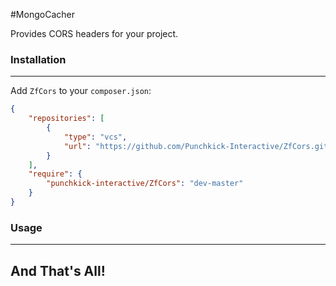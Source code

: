 #MongoCacher

Provides CORS headers for your project.

### Installation
----------------

Add `ZfCors` to your `composer.json`:

~~~json
{
    "repositories": [
        {
            "type": "vcs",
            "url": "https://github.com/Punchkick-Interactive/ZfCors.git"
        }
    ],
    "require": {
        "punchkick-interactive/ZfCors": "dev-master"
    }
}
~~~

### Usage
---------


## And That's All!
